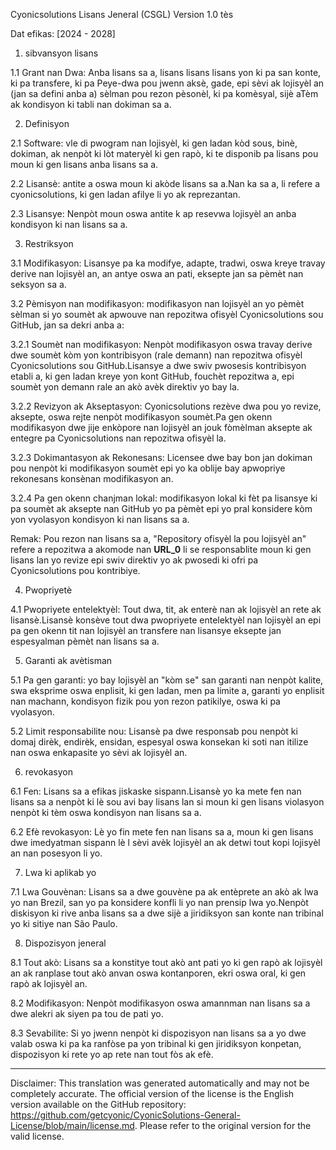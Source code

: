 Cyonicsolutions Lisans Jeneral (CSGL)
Version 1.0 tès

Dat efikas: [2024 - 2028]

1. sibvansyon lisans

1.1 Grant nan Dwa: Anba lisans sa a, lisans lisans lisans yon ki pa san konte, ki pa transfere, ki pa Peye-dwa pou jwenn aksè, gade, epi sèvi ak lojisyèl an (jan sa defini anba a) sèlman pou rezon pèsonèl, ki pa komèsyal, sijè aTèm ak kondisyon ki tabli nan dokiman sa a.

2. Definisyon

2.1 Software: vle di pwogram nan lojisyèl, ki gen ladan kòd sous, binè, dokiman, ak nenpòt ki lòt materyèl ki gen rapò, ki te disponib pa lisans pou moun ki gen lisans anba lisans sa a.

2.2 Lisansè: antite a oswa moun ki akòde lisans sa a.Nan ka sa a, li refere a cyonicsolutions, ki gen ladan afilye li yo ak reprezantan.

2.3 Lisansye: Nenpòt moun oswa antite k ap resevwa lojisyèl an anba kondisyon ki nan lisans sa a.

3. Restriksyon

3.1 Modifikasyon: Lisansye pa ka modifye, adapte, tradwi, oswa kreye travay derive nan lojisyèl an, an antye oswa an pati, eksepte jan sa pèmèt nan seksyon sa a.

3.2 Pèmisyon nan modifikasyon: modifikasyon nan lojisyèl an yo pèmèt sèlman si yo soumèt ak apwouve nan repozitwa ofisyèl Cyonicsolutions sou GitHub, jan sa dekri anba a:

3.2.1 Soumèt nan modifikasyon: Nenpòt modifikasyon oswa travay derive dwe soumèt kòm yon kontribisyon (rale demann) nan repozitwa ofisyèl Cyonicsolutions sou GitHub.Lisansye a dwe swiv pwosesis kontribisyon etabli a, ki gen ladan kreye yon kont GitHub, fouchèt repozitwa a, epi soumèt yon demann rale an akò avèk direktiv yo bay la.

3.2.2 Revizyon ak Akseptasyon: Cyonicsolutions rezève dwa pou yo revize, aksepte, oswa rejte nenpòt modifikasyon soumèt.Pa gen okenn modifikasyon dwe jije enkòpore nan lojisyèl an jouk fòmèlman aksepte ak entegre pa Cyonicsolutions nan repozitwa ofisyèl la.

3.2.3 Dokimantasyon ak Rekonesans: Licensee dwe bay bon jan dokiman pou nenpòt ki modifikasyon soumèt epi yo ka oblije bay apwopriye rekonesans konsènan modifikasyon an.

3.2.4 Pa gen okenn chanjman lokal: modifikasyon lokal ki fèt pa lisansye ki pa soumèt ak aksepte nan GitHub yo pa pèmèt epi yo pral konsidere kòm yon vyolasyon kondisyon ki nan lisans sa a.

Remak: Pou rezon nan lisans sa a, "Repository ofisyèl la pou lojisyèl an" refere a repozitwa a akomode nan __URL_0__ li se responsablite moun ki gen lisans lan yo revize epi swiv direktiv yo ak pwosedi ki ofri pa Cyonicsolutions pou kontribiye.

4. Pwopriyetè

4.1 Pwopriyete entelektyèl: Tout dwa, tit, ak enterè nan ak lojisyèl an rete ak lisansè.Lisansè konsève tout dwa pwopriyete entelektyèl nan lojisyèl an epi pa gen okenn tit nan lojisyèl an transfere nan lisansye eksepte jan espesyalman pèmèt nan lisans sa a.

5. Garanti ak avètisman

5.1 Pa gen garanti: yo bay lojisyèl an "kòm se" san garanti nan nenpòt kalite, swa eksprime oswa enplisit, ki gen ladan, men pa limite a, garanti yo enplisit nan machann, kondisyon fizik pou yon rezon patikilye, oswa ki pa vyolasyon.

5.2 Limit responsabilite nou: Lisansè pa dwe responsab pou nenpòt ki domaj dirèk, endirèk, ensidan, espesyal oswa konsekan ki soti nan itilize nan oswa enkapasite yo sèvi ak lojisyèl an.

6. revokasyon

6.1 Fen: Lisans sa a efikas jiskaske sispann.Lisansè yo ka mete fen nan lisans sa a nenpòt ki lè sou avi bay lisans lan si moun ki gen lisans violasyon nenpòt ki tèm oswa kondisyon nan lisans sa a.

6.2 Efè revokasyon: Lè yo fin mete fen nan lisans sa a, moun ki gen lisans dwe imedyatman sispann lè l sèvi avèk lojisyèl an ak detwi tout kopi lojisyèl an nan posesyon li yo.

7. Lwa ki aplikab yo

7.1 Lwa Gouvènan: Lisans sa a dwe gouvène pa ak entèprete an akò ak lwa yo nan Brezil, san yo pa konsidere konfli li yo nan prensip lwa yo.Nenpòt diskisyon ki rive anba lisans sa a dwe sijè a jiridiksyon san konte nan tribinal yo ki sitiye nan São Paulo.

8. Dispozisyon jeneral

8.1 Tout akò: Lisans sa a konstitye tout akò ant pati yo ki gen rapò ak lojisyèl an ak ranplase tout akò anvan oswa kontanporen, ekri oswa oral, ki gen rapò ak lojisyèl an.

8.2 Modifikasyon: Nenpòt modifikasyon oswa amannman nan lisans sa a dwe alekri ak siyen pa tou de pati yo.

8.3 Sevabilite: Si yo jwenn nenpòt ki dispozisyon nan lisans sa a yo dwe valab oswa ki pa ka ranfòse pa yon tribinal ki gen jiridiksyon konpetan, dispozisyon ki rete yo ap rete nan tout fòs ak efè.

---
Disclaimer: This translation was generated automatically and may not be completely accurate. The official version of the license is the English version available on the GitHub repository: https://github.com/getcyonic/CyonicSolutions-General-License/blob/main/license.md. Please refer to the original version for the valid license.